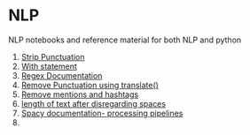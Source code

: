 # NLP
NLP notebooks and reference material for both NLP and python
1. [Strip Punctuation](https://stackoverflow.com/questions/265960/best-way-to-strip-punctuation-from-a-string?utm_source=pocket_mylist)
2. [With statement](https://www.geeksforgeeks.org/with-statement-in-python/)
3. [Regex Documentation](https://docs.python.org/3/library/re.html)
4. [Remove Punctuation using translate()](https://stackoverflow.com/questions/34293875/how-to-remove-punctuation-marks-from-a-string-in-python-3-x-using-translate)
5. [Remove mentions and hashtags](https://catriscode.com/2021/03/02/extracting-or-removing-mentions-and-hashtags-in-tweets-using-python/)
6. [length of text after disregarding spaces](https://getpocket.com/read/3432915679)
7. [Spacy documentation- processing pipelines](https://spacy.io/usage/processing-pipelines)
8. 
